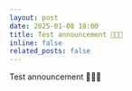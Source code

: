 ```yaml
---
layout: post
date: 2025-01-08 18:00
title: Test announcement 🚧🚧🚧
inline: false
related_posts: false
---
```


Test announcement 🚧🚧🚧
